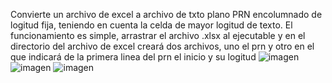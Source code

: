Convierte un archivo de excel a archivo de txto plano PRN encolumnado de logitud fija, teniendo en cuenta la celda de mayor logitud de texto.
El funcionamiento es simple, arrastrar el archivo .xlsx al ejecutable y en el directorio del archivo de excel creará dos archivos, uno el prn y otro en el que indicará de la primera linea del prn el inicio y su logitud
![imagen](https://github.com/user-attachments/assets/a5d335b8-ad9d-4063-be85-93f46001c9b8)
![imagen](https://github.com/user-attachments/assets/20cd661a-d2d9-4603-91b3-f75e1a93ed14)
![imagen](https://github.com/user-attachments/assets/83ab46b4-369f-4230-b2d9-26999391592b)

